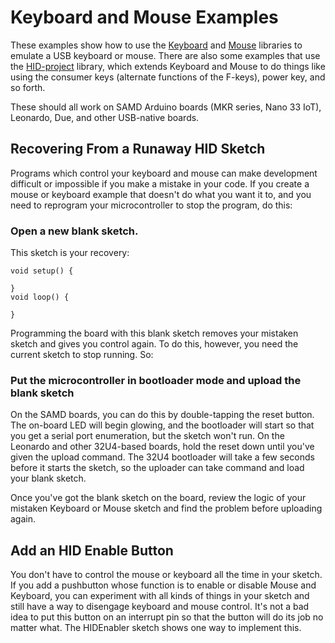 # Keyboard and Mouse Examples

These examples show how to use the [Keyboard](https://www.arduino.cc/reference/en/language/functions/usb/keyboard/) and [Mouse](https://www.arduino.cc/reference/en/language/functions/usb/mouse/) libraries to emulate a USB keyboard or mouse. There are also some examples that use the [HID-project](https://github.com/NicoHood/HID/wiki) library, which extends Keyboard and Mouse to do things like using the consumer keys (alternate functions of the F-keys), power key, and so forth. 

These should all work on SAMD Arduino boards (MKR series, Nano 33 IoT), Leonardo, Due, and other USB-native boards. 

## Recovering From a Runaway HID Sketch

Programs which control your keyboard and mouse can make development difficult or impossible if you make a mistake in your code. If you create a mouse or keyboard example that doesn't do what you want it to, and you need to reprogram your microcontroller to stop the program, do this:

### Open a new blank sketch.

This sketch is your recovery:
````
void setup() {

}
void loop() {

}
````

Programming the board with this blank sketch removes your mistaken sketch and gives you control again.  To do this, however, you need the current sketch to stop running. So:

### Put the microcontroller in bootloader mode and upload the blank sketch

On the SAMD boards, you can do this by double-tapping the reset button. The on-board LED will begin glowing, and the bootloader will start so that you get a serial port enumeration, but the sketch won't run.  On the Leonardo and other 32U4-based boards, hold the reset down until you've given the upload command. The 32U4 bootloader will take a few seconds before it starts the sketch, so the uploader can take command and load your blank sketch. 

Once you've got the blank sketch on the board, review the logic of your mistaken Keyboard or Mouse sketch and find the problem before uploading again.

## Add an HID Enable Button

You don't have to control the mouse or keyboard all the time in your sketch. If you add a pushbutton whose function is to enable or disable Mouse and Keyboard, you can experiment with all kinds of things in your sketch and still have a way to disengage keyboard and mouse control. It's not a bad idea to put this button on an interrupt pin so that the button will do its job no matter what.  The HIDEnabler sketch shows one way to implement this.